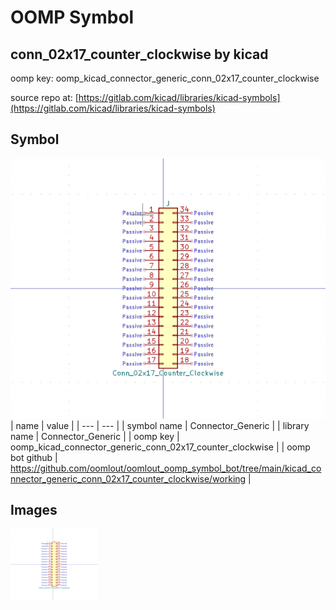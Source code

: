 # OOMP Symbol  
## conn_02x17_counter_clockwise  by kicad  
  
oomp key: oomp_kicad_connector_generic_conn_02x17_counter_clockwise  
  
source repo at: [https://gitlab.com/kicad/libraries/kicad-symbols](https://gitlab.com/kicad/libraries/kicad-symbols)  
## Symbol  
  
[![working.png](working_600.png)](working.png)  
| name | value | 
| --- | --- | 
| symbol name | Connector_Generic | 
| library name | Connector_Generic | 
| oomp key | oomp_kicad_connector_generic_conn_02x17_counter_clockwise | 
| oomp bot github | https://github.com/oomlout/oomlout_oomp_symbol_bot/tree/main/kicad_connector_generic_conn_02x17_counter_clockwise/working | 
## Images  
  
[![working.png](working_140.png)](working.png)  

